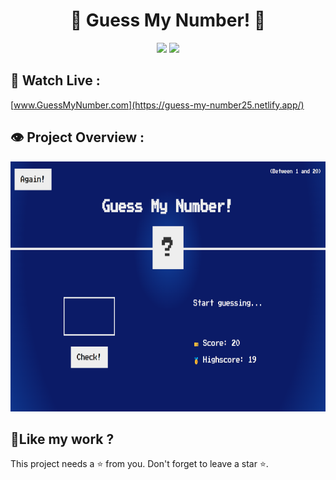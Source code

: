 <h1 align="center">💫 Guess My Number! 💫</h1>

<p align="center"><img src="https://img.shields.io/badge/Created_By-Sayantan_Bera-blue"> <img src="https://img.shields.io/badge/Using-HTML_CSS-red"></p>

<h2>🚀 Watch Live :</h2>

[www.GuessMyNumber.com](https://guess-my-number25.netlify.app/)

<h2>👁️ Project Overview :</h2>

<img src="./Overview/guessMyNumber.png" alt="shields" width="800" height="400&quot;/">

<h2> 💖Like my work ?</h2>

This project needs a ⭐️ from you. Don't forget to leave a star ⭐️.
